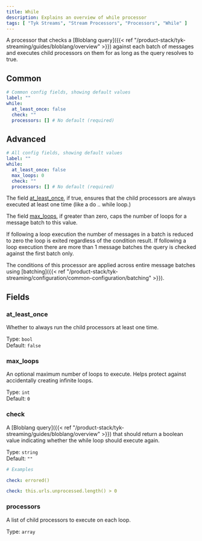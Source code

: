 ```yaml
---
title: While
description: Explains an overview of while processor
tags: [ "Tyk Streams", "Stream Processors", "Processors", "While" ]
---
```


A processor that checks a [Bloblang query]({{< ref "/product-stack/tyk-streaming/guides/bloblang/overview" >}}) against each batch of messages and executes child processors on them for as long as the query resolves to true.

## Common

```yml
# Common config fields, showing default values
label: ""
while:
  at_least_once: false
  check: ""
  processors: [] # No default (required)
```

## Advanced

```yml
# All config fields, showing default values
label: ""
while:
  at_least_once: false
  max_loops: 0
  check: ""
  processors: [] # No default (required)
```

The field [at_least_once](#at_least_once), if true, ensures that the child processors are always executed at least one time (like a do .. while loop.)

The field [max_loops](#max_loops), if greater than zero, caps the number of loops for a message batch to this value.

If following a loop execution the number of messages in a batch is reduced to zero the loop is exited regardless of the condition result. If following a loop execution there are more than 1 message batches the query is checked against the first batch only.

The conditions of this processor are applied across entire message batches using [batching]({{< ref "/product-stack/tyk-streaming/configuration/common-configuration/batching" >}}).

## Fields

### at_least_once

Whether to always run the child processors at least one time.


Type: `bool`  
Default: `false`  

### max_loops

An optional maximum number of loops to execute. Helps protect against accidentally creating infinite loops.


Type: `int`  
Default: `0`  

### check

A [Bloblang query]({{< ref "/product-stack/tyk-streaming/guides/bloblang/overview" >}}) that should return a boolean value indicating whether the while loop should execute again.


Type: `string`  
Default: `""`  

```yml
# Examples

check: errored()

check: this.urls.unprocessed.length() > 0
```

### processors

A list of child processors to execute on each loop.


Type: `array`  
